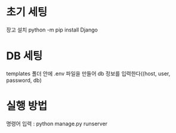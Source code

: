 # 초기 세팅
장고 설치
python -m pip install Django

# DB 세팅
templates 폴더 안에 .env 파일을 만들어 db 정보를 입력한다((host, user, password, db)

# 실행 방법 
명령어 입력 : python manage.py runserver
